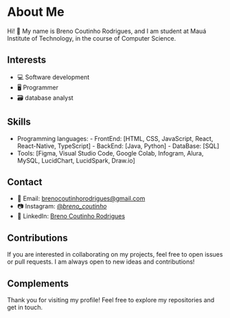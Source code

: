 # About Me

Hi! 👋 My name is Breno Coutinho Rodrigues, and I am student at Mauá Institute of Technology, in the course of Computer Science.

## Interests

- 💻 Software development
- :desktop_computer: Programmer
- :card_file_box: database analyst


## Skills

- Programming languages:
      - FrontEnd: [HTML, CSS, JavaScript, React, React-Native, TypeScript]
      - BackEnd: [Java, Python]
      - DataBase: [SQL]      
- Tools: [Figma, Visual Studio Code, Google Colab, Infogram, Alura, MySQL, LucidChart, LucidSpark, Draw.io]

## Contact

- 📧 Email: brenocoutinhorodrigues@gmail.com
- :camera: Instagram: [@_breno_coutinho_](https://www.instagram.com/_breno_coutinho_/)
- 💼 LinkedIn: [Breno Coutinho Rodrigues](https://www.linkedin.com/in/breno-coutinho-rodrigues-a65a5b27a/)

## Contributions

If you are interested in collaborating on my projects, feel free to open issues or pull requests. I am always open to new ideas and contributions!

## Complements

Thank you for visiting my profile! Feel free to explore my repositories and get in touch.


